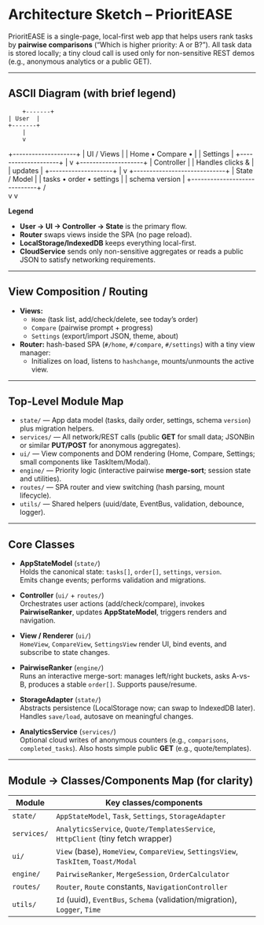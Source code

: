 # Architecture Sketch – PrioritEASE

PrioritEASE is a single-page, local-first web app that helps users rank tasks by **pairwise comparisons** (“Which is higher priority: A or B?”). All task data is stored locally; a tiny cloud call is used only for non-sensitive REST demos (e.g., anonymous analytics or a public GET).

---

## ASCII Diagram (with brief legend)

        +-------+
    | User  |
    +-------+
        |
        v
+--------------------+
|     UI / Views     |
|  Home • Compare •  |
|     Settings       |
+--------------------+
        |
        v
+--------------------+
|    Controller      |
|  Handles clicks &  |
|     updates        |
+--------------------+
        |
        v
+-----------------------------+
|        State / Model        |
|  tasks • order • settings   |
|  schema version             |
+-----------------------------+
       /                 \
      v                   v


**Legend**
- **User → UI → Controller → State** is the primary flow.
- **Router** swaps views inside the SPA (no page reload).
- **LocalStorage/IndexedDB** keeps everything local-first.
- **CloudService** sends only non-sensitive aggregates or reads a public JSON to satisfy networking requirements.

---

## View Composition / Routing

- **Views:**  
  - `Home` (task list, add/check/delete, see today’s order)  
  - `Compare` (pairwise prompt + progress)  
  - `Settings` (export/import JSON, theme, about)
- **Router:** hash-based SPA (`#/home`, `#/compare`, `#/settings`) with a tiny view manager:
  - Initializes on load, listens to `hashchange`, mounts/unmounts the active view.

---

## Top-Level Module Map 

- `state/` — App data model (tasks, daily order, settings, schema `version`) plus migration helpers.
- `services/` — All network/REST calls (public **GET** for small data; JSONBin or similar **PUT/POST** for anonymous aggregates).
- `ui/` — View components and DOM rendering (Home, Compare, Settings; small components like TaskItem/Modal).
- `engine/` — Priority logic (interactive pairwise **merge-sort**; session state and utilities).
- `routes/` — SPA router and view switching (hash parsing, mount lifecycle).
- `utils/` — Shared helpers (uuid/date, EventBus, validation, debounce, logger).

---

## Core Classes 

- **AppStateModel** (`state/`)  
  Holds the canonical state: `tasks[]`, `order[]`, `settings`, `version`.  
  Emits change events; performs validation and migrations.

- **Controller** (`ui/` + `routes/`)  
  Orchestrates user actions (add/check/compare), invokes **PairwiseRanker**, updates **AppStateModel**, triggers renders and navigation.

- **View / Renderer** (`ui/`)  
  `HomeView`, `CompareView`, `SettingsView` render UI, bind events, and subscribe to state changes.

- **PairwiseRanker** (`engine/`)  
  Runs an interactive merge-sort: manages left/right buckets, asks A-vs-B, produces a stable `order[]`. Supports pause/resume.

- **StorageAdapter** (`state/`)  
  Abstracts persistence (LocalStorage now; can swap to IndexedDB later). Handles `save/load`, autosave on meaningful changes.

- **AnalyticsService** (`services/`)  
  Optional cloud writes of anonymous counters (e.g., `comparisons`, `completed_tasks`). Also hosts simple public **GET** (e.g., quote/templates).

---

## Module → Classes/Components Map (for clarity)

| Module     | Key classes/components |
|------------|------------------------|
| `state/`   | `AppStateModel`, `Task`, `Settings`, `StorageAdapter` |
| `services/`| `AnalyticsService`, `Quote/TemplatesService`, `HttpClient` (tiny fetch wrapper) |
| `ui/`      | `View` (base), `HomeView`, `CompareView`, `SettingsView`, `TaskItem`, `Toast/Modal` |
| `engine/`  | `PairwiseRanker`, `MergeSession`, `OrderCalculator` |
| `routes/`  | `Router`, `Route` constants, `NavigationController` |
| `utils/`   | `Id` (uuid), `EventBus`, `Schema` (validation/migration), `Logger`, `Time` |



